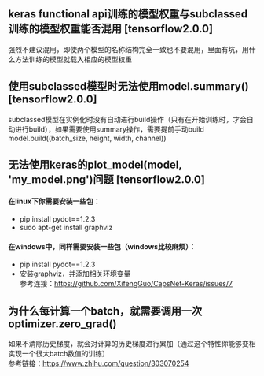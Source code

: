## keras functional api训练的模型权重与subclassed训练的模型权重能否混用 [tensorflow2.0.0]
强烈不建议混用，即使两个模型的名称结构完全一致也不要混用，里面有坑，用什么方法训练的模型就载入相应的模型权重


## 使用subclassed模型时无法使用model.summary() [tensorflow2.0.0]
subclassed模型在实例化时没有自动进行build操作（只有在开始训练时，才会自动进行build），如果需要使用summary操作，需要提前手动build  
model.build((batch_size, height, width, channel))


## 无法使用keras的plot_model(model, 'my_model.png')问题 [tensorflow2.0.0]
#### 在linux下你需要安装一些包：
* pip install pydot==1.2.3
* sudo apt-get install graphviz   
#### 在windows中，同样需要安装一些包（windows比较麻烦）：
* pip install pydot==1.2.3
* 安装graphviz，并添加相关环境变量  
参考连接：https://github.com/XifengGuo/CapsNet-Keras/issues/7

## 为什么每计算一个batch，就需要调用一次optimizer.zero_grad()    
如果不清除历史梯度，就会对计算的历史梯度进行累加（通过这个特性你能够变相实现一个很大batch数值的训练）   
参考链接：https://www.zhihu.com/question/303070254    